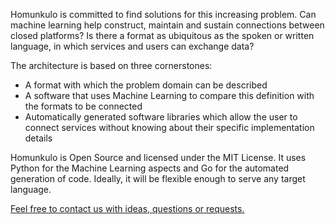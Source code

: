 Homunkulo is committed to find solutions for this increasing problem. Can machine learning help construct, maintain and sustain connections between closed platforms? Is there a format as ubiquitous as the spoken or written language, in which services and users can exchange data?

The architecture is based on three cornerstones:

- A format with which the problem domain can be described
- A software that uses Machine Learning to compare this definition with the formats to be connected
- Automatically generated software libraries which allow the user to connect services without knowing about their specific implementation details

Homunkulo is Open Source and licensed under the MIT License. It uses Python for the Machine Learning aspects and Go for the automated generation of code. Ideally, it will be flexible enough to serve any target language.

<a href="https://github.com/orgs/homunkulo/people" title="Homunkulo GitHub" target="_blank">Feel free to contact us with ideas, questions or requests.</a>
